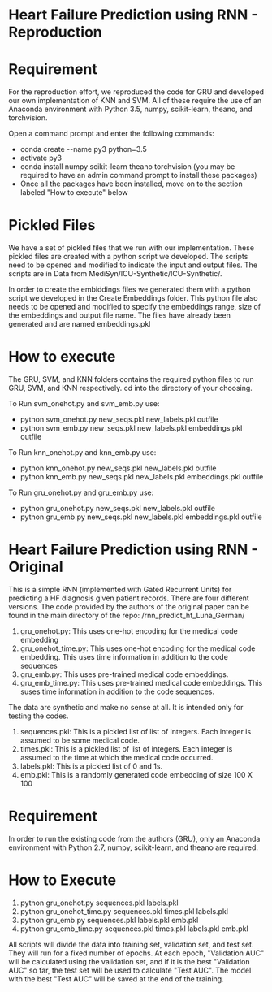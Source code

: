 # Heart Failure Prediction using RNN - Reproduction

# Requirement
For the reproduction effort, we reproduced the code for GRU and developed our own implementation of KNN and SVM. All of these require the use of an Anaconda environment with Python 3.5, numpy, scikit-learn, theano, and torchvision.

Open a command prompt and enter the following commands:
- conda create --name py3 python=3.5
- activate py3
- conda install numpy scikit-learn theano torchvision (you may be required to have an admin command prompt to install these packages)
- Once all the packages have been installed, move on to the section labeled "How to execute" below


# Pickled Files
We have a set of pickled files that we run with our implementation. These pickled files are created with a python script we developed. The scripts need to be opened and modified to indicate the input and output files. The scripts are in Data from MediSyn/ICU-Synthetic/ICU-Synthetic/.

In order to create the embiddings files we generated them with a python script we developed in the Create Embeddings folder. This python file also needs to be opened and modified to specify the embeddings range, size of the embeddings and output file name. The files have already been generated and are named embeddings.pkl

# How to execute
The GRU, SVM, and KNN folders contains the required python files to run GRU, SVM, and KNN respectively. cd into the directory of your choosing.

To Run svm_onehot.py and svm_emb.py use:
- python svm_onehot.py new_seqs.pkl new_labels.pkl outfile
- python svm_emb.py new_seqs.pkl new_labels.pkl embeddings.pkl outfile

To Run knn_onehot.py and knn_emb.py use:
- python knn_onehot.py new_seqs.pkl new_labels.pkl outfile
- python knn_emb.py new_seqs.pkl new_labels.pkl embeddings.pkl outfile

To Run gru_onehot.py and gru_emb.py use:
- python gru_onehot.py new_seqs.pkl new_labels.pkl outfile
- python gru_emb.py new_seqs.pkl new_labels.pkl embeddings.pkl outfile


# Heart Failure Prediction using RNN - Original
This is a simple RNN (implemented with Gated Recurrent Units) for predicting a HF diagnosis given patient records.
There are four different versions. The code provided by the authors of the original paper can be found in the main directory of the repo: /rnn_predict_hf_Luna_German/
 

1. gru_onehot.py: This uses one-hot encoding for the medical code embedding
2. gru_onehot_time.py: This uses one-hot encoding for the medical code embedding. This uses time information in addition to the code sequences
3. gru_emb.py: This uses pre-trained medical code embeddings. 
4. gru_emb_time.py: This uses pre-trained medical code embeddings. This suses time information in addition to the code sequences.

The data are synthetic and make no sense at all. It is intended only for testing the codes.

1. sequences.pkl: This is a pickled list of list of integers. Each integer is assumed to be some medical code.
2. times.pkl: This is a pickled list of list of integers. Each integer is assumed to the time at which the medical code occurred.
3. labels.pkl: This is a pickled list of 0 and 1s.
4. emb.pkl: This is a randomly generated code embedding of size 100 X 100

# Requirement
In order to run the existing code from the authors (GRU), only an Anaconda environment with Python 2.7, numpy, scikit-learn, and theano are required.

# How to Execute
1. python gru_onehot.py sequences.pkl labels.pkl <output>
2. python gru_onehot_time.py sequences.pkl times.pkl labels.pkl <output>
3. python gru_emb.py sequences.pkl labels.pkl emb.pkl <output>
4. python gru_emb_time.py sequences.pkl times.pkl labels.pkl emb.pkl <output>

All scripts will divide the data into training set, validation set, and test set. They will run for a fixed number of epochs. At each epoch, "Validation AUC" will be calculated using the validation set, and if it is the best "Validation AUC" so far, the test set will be used to calculate "Test AUC". The model with the best "Test AUC" will be saved at the end of the training.
